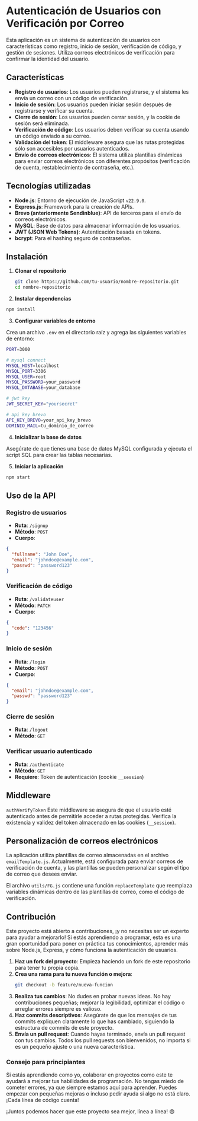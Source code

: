 # Autenticación de Usuarios con Verificación por Correo

Esta aplicación es un sistema de autenticación de usuarios con características como registro, inicio de sesión, verificación de código, y gestión de sesiones. Utiliza correos electrónicos de verificación para confirmar la identidad del usuario.

## Características

- **Registro de usuarios**: Los usuarios pueden registrarse, y el sistema les envía un correo con un código de verificación.
- **Inicio de sesión**: Los usuarios pueden iniciar sesión después de registrarse y verificar su cuenta.
- **Cierre de sesión**: Los usuarios pueden cerrar sesión, y la cookie de sesión será eliminada.
- **Verificación de código**: Los usuarios deben verificar su cuenta usando un código enviado a su correo.
- **Validación del token**: El middleware asegura que las rutas protegidas sólo son accesibles por usuarios autenticados.
- **Envío de correos electrónicos**: El sistema utiliza plantillas dinámicas para enviar correos electrónicos con diferentes propósitos (verificación de cuenta, restablecimiento de contraseña, etc.).

## Tecnologías utilizadas

- **Node.js**: Entorno de ejecución de JavaScript `v22.9.0`.
- **Express.js**: Framework para la creación de APIs.
- **Brevo (anteriormente Sendinblue)**: API de terceros para el envío de correos electrónicos.
- **MySQL**: Base de datos para almacenar información de los usuarios.
- **JWT (JSON Web Tokens)**: Autenticación basada en tokens.
- **bcrypt**: Para el hashing seguro de contraseñas.

## Instalación

1. **Clonar el repositorio**

   ```bash
   git clone https://github.com/tu-usuario/nombre-repositorio.git
   cd nombre-repositorio
   ```

2. **Instalar dependencias**

```bash
npm install
```

3. **Configurar variables de entorno**

Crea un archivo `.env` en el directorio raíz y agrega las siguientes variables de entorno:

```bash
PORT=3000

# mysql connect
MYSQL_HOST=localhost
MYSQL_PORT=3306
MYSQL_USER=root
MYSQL_PASSWORD=your_password
MYSQL_DATABASE=your_database

# jwt key
JWT_SECRET_KEY="yoursecret"

# api key brevo
API_KEY_BREVO=your_api_key_brevo
DOMINIO_MAIL=tu_dominio_de_correo
```

4. **Inicializar la base de datos**

Asegúrate de que tienes una base de datos MySQL configurada y ejecuta el script SQL para crear las tablas necesarias.

5. **Iniciar la aplicación**

```bash
npm start
```

## Uso de la API

### Registro de usuarios

- **Ruta**: `/signup`
- **Método**: `POST`
- **Cuerpo**:

```json
{
  "fullname": "John Doe",
  "email": "johndoe@example.com",
  "passwd": "password123"
}
```

### Verificación de código

- **Ruta**: `/validateuser`
- **Método**: `PATCH`
- **Cuerpo**:

```json
{
  "code": "123456"
}
```

### Inicio de sesión

- **Ruta**: `/login`
- **Método**: `POST`
- **Cuerpo**:

```json
{
  "email": "johndoe@example.com",
  "passwd": "password123"
}
```

### Cierre de sesión

- **Ruta**: `/logout`
- **Método**: `GET`

### Verificar usuario autenticado

- **Ruta**: `/authenticate`
- **Método**: `GET`
- **Requiere**: Token de autenticación (cookie `__session`)

## Middleware

`authVerifyToken`
Este middleware se asegura de que el usuario esté autenticado antes de permitirle acceder a rutas protegidas. Verifica la existencia y validez del token almacenado en las cookies (`__session`).

## Personalización de correos electrónicos

La aplicación utiliza plantillas de correo almacenadas en el archivo `emailTemplate.js`. Actualmente, está configurada para enviar correos de verificación de cuenta, y las plantillas se pueden personalizar según el tipo de correo que desees enviar.

El archivo `utils/FG.js` contiene una función `replaceTemplate` que reemplaza variables dinámicas dentro de las plantillas de correo, como el código de verificación.

## Contribución

Este proyecto está abierto a contribuciones, ¡y no necesitas ser un experto para ayudar a mejorarlo! Si estás aprendiendo a programar, esta es una gran oportunidad para poner en práctica tus conocimientos, aprender más sobre Node.js, Express, y cómo funciona la autenticación de usuarios.

1. **Haz un fork del proyecto**: Empieza haciendo un fork de este repositorio para tener tu propia copia.
2. **Crea una rama para tu nueva función o mejora**:
   ```bash
   git checkout -b feature/nueva-funcion
   ```
3. **Realiza tus cambios**: No dudes en probar nuevas ideas. No hay contribuciones pequeñas; mejorar la legibilidad, optimizar el código o arreglar errores siempre es valioso.
4. **Haz commits descriptivos**: Asegúrate de que los mensajes de tus commits expliquen claramente lo que has cambiado, siguiendo la estructura de commits de este proyecto.
5. **Envía un pull request**: Cuando hayas terminado, envía un pull request con tus cambios. Todos los pull requests son bienvenidos, no importa si es un pequeño ajuste o una nueva característica.

### Consejo para principiantes

Si estás aprendiendo como yo, colaborar en proyectos como este te ayudará a mejorar tus habilidades de programación. No tengas miedo de cometer errores, ya que siempre estamos aquí para aprender. Puedes empezar con pequeñas mejoras o incluso pedir ayuda si algo no está claro. ¡Cada línea de código cuenta!

¡Juntos podemos hacer que este proyecto sea mejor, línea a línea! 😄
